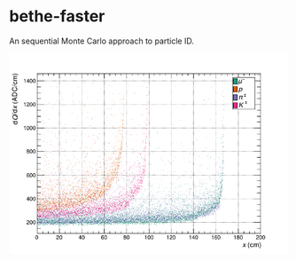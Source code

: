# bethe-faster

An sequential Monte Carlo approach to particle ID.

![dQ/dx distributions](images/dQdx.png)
